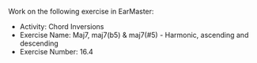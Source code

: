 Work on the following exercise in EarMaster:
- Activity: Chord Inversions
- Exercise Name: Maj7, maj7(b5) & maj7(#5) - Harmonic, ascending and descending
- Exercise Number: 16.4
